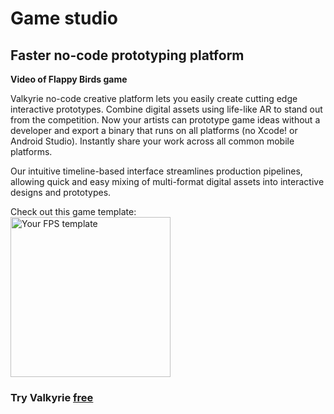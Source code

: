 # Game studio
## Faster no-code prototyping platform

**Video of Flappy Birds game**

Valkyrie no-code creative platform lets you easily create cutting edge interactive prototypes. Combine digital assets using life-like AR to stand out from the competition. Now your artists can prototype game ideas without a developer and export a binary that runs on all platforms (no Xcode! or Android Studio). Instantly share your work across all common mobile platforms.  

Our intuitive timeline-based interface streamlines production pipelines, allowing quick and easy mixing of multi-format digital assets into interactive designs and prototypes.  

Check out this game template:  
<a href="https://www.talansoft.com/md/docs/VlkSamples/fps"><img src= "https://cdn2.talansoft.com/ftp/img/www/Games-1600x1200.jpg" alt="Your FPS template" width="256"></a>  
### Try Valkyrie [**free**](https://www.talansoft.com/vlk/downloads)  